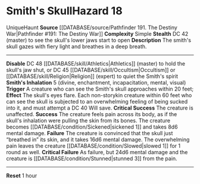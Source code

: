 ﻿---
complexity: Simple
hazard_type: Haunt
id: '395'
level: '18'
name: Smith's Skull
rarity: Unique
source: '[[DATABASE/source/Pathfinder 191. The Destiny War|Pathfinder #191: The Destiny
  War]]'
trait:
- '[[DATABASE/trait/Haunt|Haunt]]'
- '[[DATABASE/trait/Unique|Unique]]'
type: Hazard

---
# Smith's Skull<span class="item-type">Hazard 18</span>

<span class="trait-unique item-trait">Unique</span><span class="item-trait">Haunt</span>
**Source** [[DATABASE/source/Pathfinder 191. The Destiny War|Pathfinder #191: The Destiny War]]
**Complexity** Simple
**Stealth** DC 42 (master) to see the skull's lower jaws start to open
**Description** The smith's skull gazes with fiery light and breathes in a deep breath.

---
**Disable** DC 48 [[DATABASE/skill/Athletics|Athletics]] (master) to hold the skull's jaw shut, or DC 45 [[DATABASE/skill/Occultism|Occultism]] or [[DATABASE/skill/Religion|Religion]] (expert) to quiet the Smith's spirit
**Smith's Inhalation** <span class="action-icon">5</span> (divine, enchantment, incapacitation, mental, visual) **Trigger** A creature who can see the Smith's skull approaches within 20 feet; **Effect** The skull's eyes flare. Each non-storykin creature within 60 feet who can see the skull is subjected to an overwhelming feeling of being sucked into it, and must attempt a DC 40 Will save.
**Critical Success** The creature is unaffected.
**Success** The creature feels pain across its body, as if the skull's inhalation were pulling the skin from its bones. The creature becomes [[DATABASE/condition/Sickened|sickened 1]] and takes 8d6 mental damage.
**Failure** The creature is convinced that the skull just “breathed in” its skin, and it takes 16d6 mental damage. The overwhelming pain leaves the creature [[DATABASE/condition/Slowed|slowed 1]] for 1 round as well.
**Critical Failure** As failure, but 24d6 mental damage and the creature is [[DATABASE/condition/Stunned|stunned 3]] from the pain.

---
**Reset** 1 hour